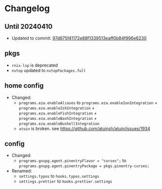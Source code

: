 # Changelog

## Until 20240410

- Updated to commit:
  [97d675f41172e88f1339513eaff0b84f996e6230](https://github.com/NixOS/nixpkgs/tree/97d675f41172e88f1339513eaff0b84f996e6230)

## pkgs

- `rnix-lsp` is deprecated
- `nvtop` updated to `nvtopPackages.full`

## home config

- Changed:
  - `programs.eza.enableAliases` to `programs.eza.enableIonIntegration` +
    `programs.eza.enableZshIntegration` + `programs.eza.enableFishIntegration` +
    `programs.eza.enableBashIntegration` + `programs.eza.enableNushellIntegration`
  - `atuin` is broken. see https://github.com/atuinsh/atuin/issues/1934

## config

- Changed:
  - `programs.gnupg.agent.pinentryFlavor = "curses";` to
    `programs.gnupg.agent.pinentryPackage = pkgs.pinentry-curses;`
- Renamed:
  - `settings.typos` to `hooks.typos.settings`
  - `settings.prettier` to `hooks.prettier.settings`
